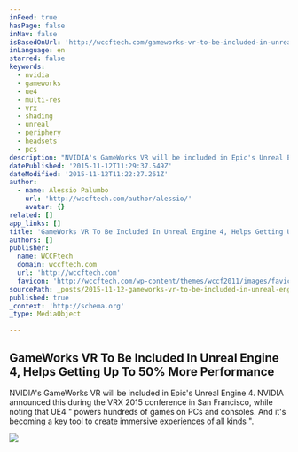 ```yaml
---
inFeed: true
hasPage: false
inNav: false
isBasedOnUrl: 'http://wccftech.com/gameworks-vr-to-be-included-in-unreal-engine-4-helps-getting-up-to-50-more-performance/'
inLanguage: en
starred: false
keywords:
  - nvidia
  - gameworks
  - ue4
  - multi-res
  - vrx
  - shading
  - unreal
  - periphery
  - headsets
  - pcs
description: "NVIDIA's GameWorks VR will be included in Epic's Unreal Engine 4. NVIDIA announced this during the VRX 2015 conference in San Francisco, while noting that UE4 \" powers hundreds of games on PCs and consoles. And it's becoming a key tool to create immersive experiences of all kinds \"."
datePublished: '2015-11-12T11:29:37.549Z'
dateModified: '2015-11-12T11:22:27.261Z'
author:
  - name: Alessio Palumbo
    url: 'http://wccftech.com/author/alessio/'
    avatar: {}
related: []
app_links: []
title: 'GameWorks VR To Be Included In Unreal Engine 4, Helps Getting Up To 50% More Performance'
authors: []
publisher:
  name: WCCFtech
  domain: wccftech.com
  url: 'http://wccftech.com'
  favicon: 'http://wccftech.com/wp-content/themes/wccf2011/images/favicon.ico'
sourcePath: _posts/2015-11-12-gameworks-vr-to-be-included-in-unreal-engine-4-helps-gettin.md
published: true
_context: 'http://schema.org'
_type: MediaObject

---
```

<article style=""><h1>GameWorks VR To Be Included In Unreal Engine 4, Helps Getting Up To 50% More Performance</h1><p>NVIDIA's GameWorks VR will be included in Epic's Unreal Engine 4. NVIDIA announced this during the VRX 2015 conference in San Francisco, while noting that UE4 " powers hundreds of games on PCs and consoles. And it's becoming a key tool to create immersive experiences of all kinds ".</p><img src="http://cdn.wccftech.com/wp-content/uploads/2015/08/GameWorks-VR.jpg" /></article>